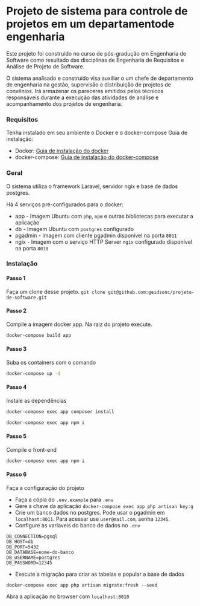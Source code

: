 # Projeto de sistema para controle de projetos em um departamentode engenharia
Este projeto foi construído no curso de pós-gradução em Engenharia de Software como resultado das disciplinas de Engenharia de Requisitos e Análise de Projeto de Software.

O sistema analisado e construído visa auxiliar o um chefe de departamento de engenharia na gestão, supervisão e distribuição de projetos de convênios. Irá armazenar os pareceres emitidos pelos técnicos responsáveis durante a execução das atividades de análise e acompanhamento dos projetos de engenharia. 


### Requisitos

Tenha instalado em seu ambiente o Docker e o docker-compose
Guia de instalação:
- Docker: [Guia de instalação do docker](https://www.digitalocean.com/community/tutorials/how-to-install-and-use-docker-on-ubuntu-20-04-pt)
- docker-compose: [Guia de instalação do docker-compose](https://www.digitalocean.com/community/tutorials/how-to-install-and-use-docker-compose-on-ubuntu-20-04-pt)


### Geral

O sistema utiliza o framework Laravel, servidor ngix e base de dados postgres.

Há 4 serviços pré-configurados para o docker:

- app - Imagem Ubuntu com `php`, `npm` e outras bibliotecas para executar a aplicação
- db - Imagem Ubuntu com `postgres` configurado
- pgadmin - Imagem com cliente pgadmin disponível na porta `8011`
- ngix - Imagem com o serviço HTTP Server `ngix` configurado disponível na porta `8010`


### Instalação

#### Passo 1

Faça um clone desse projeto.
`git clone git@github.com:geidsonc/projeto-de-software.git`

#### Passo 2

Compile a imagem docker app.
Na raiz do projeto execute.
```bash
docker-compose build app
```

#### Passo 3

Suba os containers com o comando
```bash
docker-compose up -d
```

#### Passo 4
Instale as dependências
```bash
docker-compose exec app composer install
```

```bash
docker-compose exec app npm i
```

#### Passo 5
Compile o front-end
```bash
docker-compose exec app npm i
```

#### Passo 6

Faça a configuração do projeto

- Faça a cópia do `.env.example` para `.env`
- Gere a chave da aplicação `docker-compose exec app php artisan key:g`
- Crie um banco dados no postgres. Pode usar o pgadmin em `localhost:8011`. Para acessar use `user@mail.com`, senha `12345`.
- Configure as variaveis do banco de dados no `.env`
```
DB_CONNECTION=pgsql
DB_HOST=db
DB_PORT=5432
DB_DATABASE=nome-do-banco
DB_USERNAME=postgres
DB_PASSWORD=12345
```

- Execute a migração para criar as tabelas e popular a base de dados
```
docker-compose exec app php artisan migrate:fresh --seed
```

Abra a aplicação no browser com `localhost:8010`
